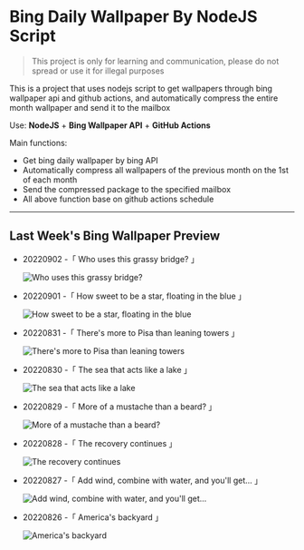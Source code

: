 # Bing Daily Wallpaper By NodeJS Script

> This project is only for learning and communication, please do not spread or use it for illegal purposes

This is a project that uses nodejs script to get wallpapers through bing wallpaper api and github actions, and automatically compress the entire month wallpaper and send it to the mailbox

Use: **NodeJS** + **Bing Wallpaper API** + **GitHub Actions**

Main functions:

- Get bing daily wallpaper by bing API
- Automatically compress all wallpapers of the previous month on the 1st of each month
- Send the compressed package to the specified mailbox
- All above function base on github actions schedule

---

## Last Week's Bing Wallpaper Preview

- 20220902 -「 Who uses this grassy bridge? 」 
  ![Who uses this grassy bridge?](https://bing.com/th?id=OHR.WildlifeCrossing_EN-US7691052130_UHD.jpg&rf=LaDigue_UHD.jpg&pid=hp&w=3840&h=2160&rs=1&c=4)
- 20220901 -「 How sweet to be a star, floating in the blue 」 
  ![How sweet to be a star, floating in the blue](https://bing.com/th?id=OHR.BlueLinckia_EN-US7078787133_UHD.jpg&rf=LaDigue_UHD.jpg&pid=hp&w=3840&h=2160&rs=1&c=4)
- 20220831 -「 There's more to Pisa than leaning towers 」 
  ![There's more to Pisa than leaning towers](https://bing.com/th?id=OHR.Migliarino_EN-US6999892958_UHD.jpg&rf=LaDigue_UHD.jpg&pid=hp&w=3840&h=2160&rs=1&c=4)
- 20220830 -「 The sea that acts like a lake 」 
  ![The sea that acts like a lake](https://bing.com/th?id=OHR.EstoniaBaltic_EN-US6923966670_UHD.jpg&rf=LaDigue_UHD.jpg&pid=hp&w=3840&h=2160&rs=1&c=4)
- 20220829 -「 More of a mustache than a beard? 」 
  ![More of a mustache than a beard?](https://bing.com/th?id=OHR.BeardedTit_EN-US6692547915_UHD.jpg&rf=LaDigue_UHD.jpg&pid=hp&w=3840&h=2160&rs=1&c=4)
- 20220828 -「 The recovery continues 」 
  ![The recovery continues](https://bing.com/th?id=OHR.MSHV_EN-US5482864526_UHD.jpg&rf=LaDigue_UHD.jpg&pid=hp&w=3840&h=2160&rs=1&c=4)
- 20220827 -「 Add wind, combine with water, and you'll get... 」 
  ![Add wind, combine with water, and you'll get...](https://bing.com/th?id=OHR.PeljesacWind_EN-US5380116190_UHD.jpg&rf=LaDigue_UHD.jpg&pid=hp&w=3840&h=2160&rs=1&c=4)
- 20220826 -「 America's backyard 」 
  ![America's backyard](https://bing.com/th?id=OHR.CascadesNP_EN-US3684575794_UHD.jpg&rf=LaDigue_UHD.jpg&pid=hp&w=3840&h=2160&rs=1&c=4)